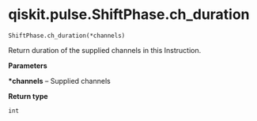 # qiskit.pulse.ShiftPhase.ch\_duration

`ShiftPhase.ch_duration(*channels)`

Return duration of the supplied channels in this Instruction.

**Parameters**

**\*channels** – Supplied channels

**Return type**

`int`
